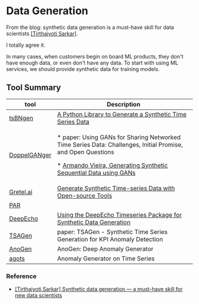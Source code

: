 
# Data Generation 

From the blog: synthetic data generation is a must-have skill for data scientists [[Tirthajyoti Sarkar]][Synthetic data generation — a must-have skill for new data scientists].

I totally agree it.

In many cases, when customers begin on board ML products, they don't have enough data, or even don't have any data. To start with using ML services, we should provide synthetic data for training models.

## Tool Summary

| tool | Description |
| --- | --- | 
| [tsBNgen](https://github.com/manitadayon/tsBNgen/tree/master) | [A Python Library to Generate a Synthetic Time Series Data](https://towardsdatascience.com/tsbngen-a-python-library-to-generate-time-series-data-from-an-arbitrary-dynamic-bayesian-network-4b46e178cd9f) |
| [DoppelGANger](https://github.com/fjxmlzn/DoppelGANger/tree/master) | <p> * paper: Using GANs for Sharing Networked Time Series Data: Challenges, Initial Promise, and Open Questions <p> * [Armando Vieira, Generating Synthetic Sequential Data using GANs]( https://pub.towardsai.net/generating-synthetic-sequential-data-using-gans-a1d67a7752ac) |
| [Gretel.ai](https://github.com/gretelai/gretel-synthetics) | [Generate Synthetic Time-series Data with Open-source Tools](https://www.kdnuggets.com/2022/06/generate-synthetic-timeseries-data-opensource-tools.html) |
| [PAR]() |  |
| [DeepEcho]() | [Using the DeepEcho Timeseries Package for Synthetic Data Generation](https://medium.com/@mike.roweprediger/using-the-deepecho-timeseries-package-for-synthetic-data-generation-e8086e7dda3d) |
| [TSAGen](https://github.com/AprilCal/TSAGen) | paper: TSAGen - Synthetic Time Series Generation for KPI Anomaly Detection |
| [AnoGen](https://research.facebook.com/publications/anogen-deep-anomaly-generator/) | AnoGen: Deep Anomaly Generator |
| [agots](https://github.com/KDD-OpenSource/agots) | Anomaly Generator on Time Series |



### Reference

* [Synthetic data generation — a must-have skill for new data scientists]: https://towardsdatascience.com/synthetic-data-generation-a-must-have-skill-for-new-data-scientists-915896c0c1ae
[[Tirthajyoti Sarkar] Synthetic data generation — a must-have skill for new data scientists](https://towardsdatascience.com/synthetic-data-generation-a-must-have-skill-for-new-data-scientists-915896c0c1ae)


